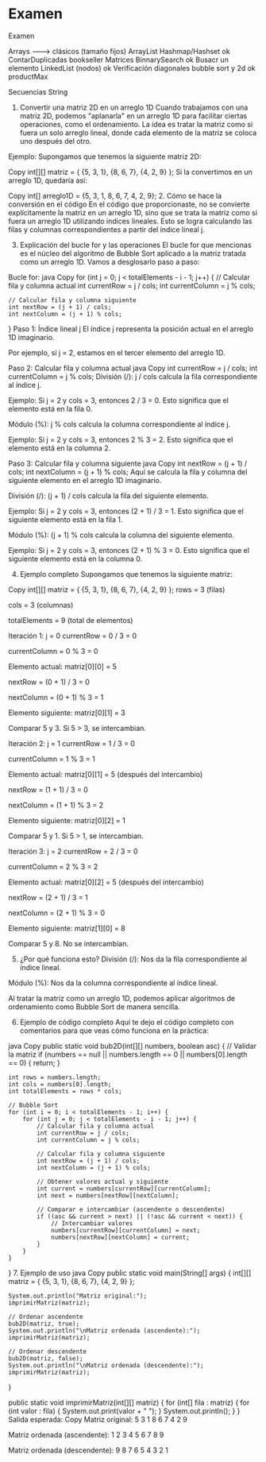 # Examen
Examen

Arrays ---> clásicos (tamaño fijos)
ArrayList
Hashmap/Hashset ok ContarDuplicadas  bookseller
Matrices
BinnarySearch ok Busacr un elemento
LinkedList (nodos) ok  Verificación diagonales
bubble sort y 2d ok  productMax


Secuencias String



1. Convertir una matriz 2D en un arreglo 1D
Cuando trabajamos con una matriz 2D, podemos "aplanarla" en un arreglo 1D para facilitar ciertas operaciones, como el ordenamiento. La idea es tratar la matriz como si fuera un solo arreglo lineal, donde cada elemento de la matriz se coloca uno después del otro.

Ejemplo:
Supongamos que tenemos la siguiente matriz 2D:

Copy
int[][] matriz = {
    {5, 3, 1},
    {8, 6, 7},
    {4, 2, 9}
};
Si la convertimos en un arreglo 1D, quedaría así:

Copy
int[] arreglo1D = {5, 3, 1, 8, 6, 7, 4, 2, 9};
2. Cómo se hace la conversión en el código
En el código que proporcionaste, no se convierte explícitamente la matriz en un arreglo 1D, sino que se trata la matriz como si fuera un arreglo 1D utilizando índices lineales. Esto se logra calculando las filas y columnas correspondientes a partir del índice lineal j.

3. Explicación del bucle for y las operaciones
El bucle for que mencionas es el núcleo del algoritmo de Bubble Sort aplicado a la matriz tratada como un arreglo 1D. Vamos a desglosarlo paso a paso:

Bucle for:
java
Copy
for (int j = 0; j < totalElements - i - 1; j++) {
    // Calcular fila y columna actual
    int currentRow = j / cols;
    int currentColumn = j % cols;

    // Calcular fila y columna siguiente
    int nextRow = (j + 1) / cols;
    int nextColumn = (j + 1) % cols;
}
Paso 1: Índice lineal j
El índice j representa la posición actual en el arreglo 1D imaginario.

Por ejemplo, si j = 2, estamos en el tercer elemento del arreglo 1D.

Paso 2: Calcular fila y columna actual
java
Copy
int currentRow = j / cols;
int currentColumn = j % cols;
División (/): j / cols calcula la fila correspondiente al índice j.

Ejemplo: Si j = 2 y cols = 3, entonces 2 / 3 = 0. Esto significa que el elemento está en la fila 0.

Módulo (%): j % cols calcula la columna correspondiente al índice j.

Ejemplo: Si j = 2 y cols = 3, entonces 2 % 3 = 2. Esto significa que el elemento está en la columna 2.

Paso 3: Calcular fila y columna siguiente
java
Copy
int nextRow = (j + 1) / cols;
int nextColumn = (j + 1) % cols;
Aquí se calcula la fila y columna del siguiente elemento en el arreglo 1D imaginario.

División (/): (j + 1) / cols calcula la fila del siguiente elemento.

Ejemplo: Si j = 2 y cols = 3, entonces (2 + 1) / 3 = 1. Esto significa que el siguiente elemento está en la fila 1.

Módulo (%): (j + 1) % cols calcula la columna del siguiente elemento.

Ejemplo: Si j = 2 y cols = 3, entonces (2 + 1) % 3 = 0. Esto significa que el siguiente elemento está en la columna 0.

4. Ejemplo completo
Supongamos que tenemos la siguiente matriz:

Copy
int[][] matriz = {
    {5, 3, 1},
    {8, 6, 7},
    {4, 2, 9}
};
rows = 3 (filas)

cols = 3 (columnas)

totalElements = 9 (total de elementos)

Iteración 1: j = 0
currentRow = 0 / 3 = 0

currentColumn = 0 % 3 = 0

Elemento actual: matriz[0][0] = 5

nextRow = (0 + 1) / 3 = 0

nextColumn = (0 + 1) % 3 = 1

Elemento siguiente: matriz[0][1] = 3

Comparar 5 y 3. Si 5 > 3, se intercambian.

Iteración 2: j = 1
currentRow = 1 / 3 = 0

currentColumn = 1 % 3 = 1

Elemento actual: matriz[0][1] = 5 (después del intercambio)

nextRow = (1 + 1) / 3 = 0

nextColumn = (1 + 1) % 3 = 2

Elemento siguiente: matriz[0][2] = 1

Comparar 5 y 1. Si 5 > 1, se intercambian.

Iteración 3: j = 2
currentRow = 2 / 3 = 0

currentColumn = 2 % 3 = 2

Elemento actual: matriz[0][2] = 5 (después del intercambio)

nextRow = (2 + 1) / 3 = 1

nextColumn = (2 + 1) % 3 = 0

Elemento siguiente: matriz[1][0] = 8

Comparar 5 y 8. No se intercambian.

5. ¿Por qué funciona esto?
División (/): Nos da la fila correspondiente al índice lineal.

Módulo (%): Nos da la columna correspondiente al índice lineal.

Al tratar la matriz como un arreglo 1D, podemos aplicar algoritmos de ordenamiento como Bubble Sort de manera sencilla.

6. Ejemplo de código completo
Aquí te dejo el código completo con comentarios para que veas cómo funciona en la práctica:

java
Copy
public static void bub2D(int[][] numbers, boolean asc) {
    // Validar la matriz
    if (numbers == null || numbers.length == 0 || numbers[0].length == 0) {
        return;
    }

    int rows = numbers.length;
    int cols = numbers[0].length;
    int totalElements = rows * cols;

    // Bubble Sort
    for (int i = 0; i < totalElements - 1; i++) {
        for (int j = 0; j < totalElements - i - 1; j++) {
            // Calcular fila y columna actual
            int currentRow = j / cols;
            int currentColumn = j % cols;

            // Calcular fila y columna siguiente
            int nextRow = (j + 1) / cols;
            int nextColumn = (j + 1) % cols;

            // Obtener valores actual y siguiente
            int current = numbers[currentRow][currentColumn];
            int next = numbers[nextRow][nextColumn];

            // Comparar e intercambiar (ascendente o descendente)
            if ((asc && current > next) || (!asc && current < next)) {
                // Intercambiar valores
                numbers[currentRow][currentColumn] = next;
                numbers[nextRow][nextColumn] = current;
            }
        }
    }
}
7. Ejemplo de uso
java
Copy
public static void main(String[] args) {
    int[][] matriz = {
        {5, 3, 1},
        {8, 6, 7},
        {4, 2, 9}
    };

    System.out.println("Matriz original:");
    imprimirMatriz(matriz);

    // Ordenar ascendente
    bub2D(matriz, true);
    System.out.println("\nMatriz ordenada (ascendente):");
    imprimirMatriz(matriz);

    // Ordenar descendente
    bub2D(matriz, false);
    System.out.println("\nMatriz ordenada (descendente):");
    imprimirMatriz(matriz);
}

public static void imprimirMatriz(int[][] matriz) {
    for (int[] fila : matriz) {
        for (int valor : fila) {
            System.out.print(valor + " ");
        }
        System.out.println();
    }
}
Salida esperada:
Copy
Matriz original:
5 3 1 
8 6 7 
4 2 9 

Matriz ordenada (ascendente):
1 2 3 
4 5 6 
7 8 9 

Matriz ordenada (descendente):
9 8 7 
6 5 4 
3 2 1 


